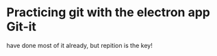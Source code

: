 # Practicing git with the electron app Git-it 

have done most of it already, but repition is the key!